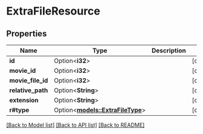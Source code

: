 # ExtraFileResource

## Properties

Name | Type | Description | Notes
------------ | ------------- | ------------- | -------------
**id** | Option<**i32**> |  | [optional]
**movie_id** | Option<**i32**> |  | [optional]
**movie_file_id** | Option<**i32**> |  | [optional]
**relative_path** | Option<**String**> |  | [optional]
**extension** | Option<**String**> |  | [optional]
**r#type** | Option<[**models::ExtraFileType**](ExtraFileType.md)> |  | [optional]

[[Back to Model list]](../README.md#documentation-for-models) [[Back to API list]](../README.md#documentation-for-api-endpoints) [[Back to README]](../README.md)


